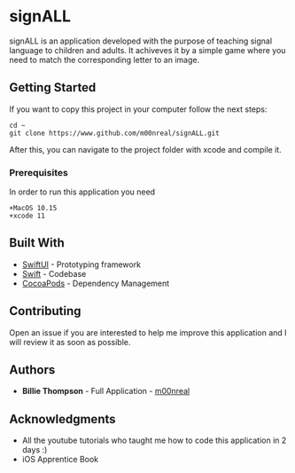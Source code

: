 # signALL

signALL is an application developed with the purpose of teaching signal language to children and adults. It achiveves it by a simple game where you need to match the corresponding letter to an image.

## Getting Started

If you want to copy this project in your computer follow the next steps:
```code
cd ~
git clone https://www.github.com/m00nreal/signALL.git
```
After this, you can navigate to the project folder with xcode and compile it.

### Prerequisites

In order to run this application you need

```
+MacOS 10.15
+xcode 11
```

## Built With

* [SwiftUI](https://developer.apple.com/xcode/swiftui/) - Prototyping framework
* [Swift](https://developer.apple.com/swift/) - Codebase
* [CocoaPods](https://cocoapods.org/) - Dependency Management

## Contributing

Open an issue if you are interested to help me improve this application and I will review it as soon as possible.

## Authors

* **Billie Thompson** - Full Application - [m00nreal](https://github.com/m00nreal)

## Acknowledgments

* All the youtube tutorials who taught me how to code this application in 2 days :)
* iOS Apprentice Book
